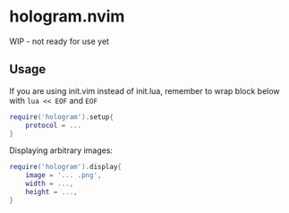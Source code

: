 # hologram.nvim
WIP - not ready for use yet

## Usage
If you are using init.vim instead of init.lua, remember to wrap block below with `lua << EOF` and `EOF`
```lua
require('hologram').setup{ 
    protocol = ...
}
```

Displaying arbitrary images:
```lua
require('hologram').display{
    image = '... .png',
    width = ...,
    height = ...,
}
```
